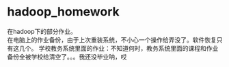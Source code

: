 # hadoop_homework
在hadoop下的部分作业。      
在电脑上的作业备份，由于上次重装系统，不小心一个操作给弄没了。软件恢复只有这几个。 
学校教务系统里面的作业：不知道何时，教务系统里面的课程和作业备份全被学校给清空了。。。我还没毕业呐，哎 
